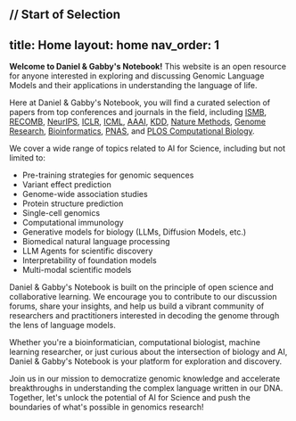  // Start of Selection
---
title: Home
layout: home
nav_order: 1
---
**Welcome to Daniel & Gabby's Notebook!** This website is an open resource for anyone interested in exploring and discussing Genomic Language Models and their applications in understanding the language of life.

Here at Daniel & Gabby's Notebook, you will find a curated selection of papers from top conferences and journals in the field, including [ISMB](https://www.iscb.org/ismb2023), [RECOMB](https://www.recomb2023.org/), [NeurIPS](https://nips.cc/), [ICLR](https://iclr.cc/), [ICML](https://icml.cc/), [AAAI](https://aaai.org/), [KDD](https://www.kdd.org/), [Nature Methods](https://www.nature.com/nmeth/), [Genome Research](https://genome.cshlp.org/), [Bioinformatics](https://academic.oup.com/bioinformatics), [PNAS](https://www.pnas.org/), and [PLOS Computational Biology](https://journals.plos.org/ploscompbiol/).

We cover a wide range of topics related to AI for Science, including but not limited to:

- Pre-training strategies for genomic sequences
- Variant effect prediction
- Genome-wide association studies
- Protein structure prediction
- Single-cell genomics
- Computational immunology
- Generative models for biology (LLMs, Diffusion Models, etc.)
- Biomedical natural language processing
- LLM Agents for scientific discovery
- Interpretability of foundation models
- Multi-modal scientific models

Daniel & Gabby's Notebook is built on the principle of open science and collaborative learning. We encourage you to contribute to our discussion forums, share your insights, and help us build a vibrant community of researchers and practitioners interested in decoding the genome through the lens of language models.

Whether you're a bioinformatician, computational biologist, machine learning researcher, or just curious about the intersection of biology and AI, Daniel & Gabby's Notebook is your platform for exploration and discovery.

Join us in our mission to democratize genomic knowledge and accelerate breakthroughs in understanding the complex language written in our DNA. Together, let's unlock the potential of AI for Science and push the boundaries of what's possible in genomics research!
